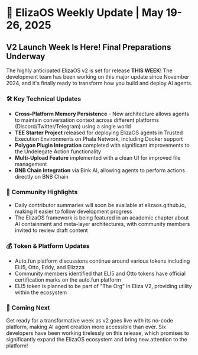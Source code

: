 # 🚀 ElizaOS Weekly Update | May 19-26, 2025

## V2 Launch Week Is Here! Final Preparations Underway

The highly anticipated ElizaOS v2 is set for release **THIS WEEK**! The development team has been working on this major update since November 2024, and it's finally ready to transform how you build and deploy AI agents.

### 🛠️ Key Technical Updates
* **Cross-Platform Memory Persistence** - New architecture allows agents to maintain conversation context across different platforms (Discord/Twitter/Telegram) using a single world
* **TEE Starter Project** released for deploying ElizaOS agents in Trusted Execution Environments on Phala Network, including Docker support
* **Polygon Plugin Integration** completed with significant improvements to the Undelegate Action functionality
* **Multi-Upload Feature** implemented with a clean UI for improved file management
* **BNB Chain Integration** via Bink AI, allowing agents to perform actions directly on BNB Chain

### 🤝 Community Highlights
* Daily contributor summaries will soon be available at elizaos.github.io, making it easier to follow development progress
* The ElizaOS framework is being featured in an academic chapter about AI containment and meta-layer architectures, with community members invited to review draft content

### 💰 Token & Platform Updates
* Auto.fun platform discussions continue around various tokens including ELI5, Otto, Eddy, and Elizzza
* Community members identified that ELI5 and Otto tokens have official certification marks on the auto.fun platform
* ELI5 token is planned to be part of "The Org" in Eliza V2, providing utility within the ecosystem

### 🔮 Coming Next
Get ready for a transformative week as v2 goes live with its no-code platform, making AI agent creation more accessible than ever. Six developers have been working tirelessly on this release, which promises to significantly expand the ElizaOS ecosystem and bring new attention to the platform!